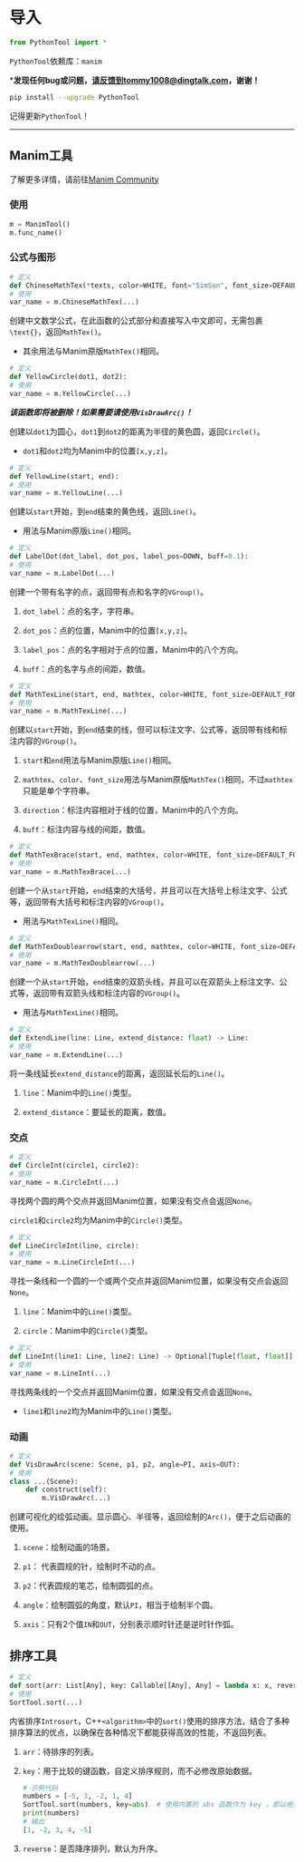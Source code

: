 # 导入

```python
from PythonTool import *
```

`PythonTool`依赖库：`manim`

***发现任何bug或问题，请反馈到tommy1008@dingtalk.com，谢谢！** 

```bash
pip install --upgrade PythonTool
```

记得更新`PythonTool`！

---

## $\text{Manim}$工具

了解更多详情，请前往[$\text{Manim Community}$](https://www.manim.community)

### 使用

```python
m = ManimTool()
m.func_name()
```

### 公式与图形

```python
# 定义
def ChineseMathTex(*texts, color=WHITE, font="SimSun", font_size=DEFAULT_FONT_SIZE, tex_to_color_map={}):
# 使用
var_name = m.ChineseMathTex(...)
```

创建中文数学公式，在此函数的公式部分和直接写入中文即可，无需包裹`\text{}`，返回`MathTex()`。

- 其余用法与$\text{Manim}$原版`MathTex()`相同。

```python
# 定义
def YellowCircle(dot1, dot2):
# 使用
var_name = m.YellowCircle(...)
```

***该函数即将被删除！如果需要请使用`VisDrawArc()`！***

创建以`dot1`为圆心，`dot1`到`dot2`的距离为半径的黄色圆，返回`Circle()`。

- `dot1`和`dot2`均为$\text{Manim}$中的位置`[x,y,z]`。

```python
# 定义
def YellowLine(start, end):
# 使用
var_name = m.YellowLine(...)
```

创建以`start`开始，到`end`结束的黄色线，返回`Line()`。

- 用法与$\text{Manim}$原版`Line()`相同。

```python
# 定义
def LabelDot(dot_label, dot_pos, label_pos=DOWN, buff=0.1):
# 使用
var_name = m.LabelDot(...)
```

创建一个带有名字的点，返回带有点和名字的`VGroup()`。

1. `dot_label`：点的名字，字符串。

2. `dot_pos`：点的位置，$\text{Manim}$中的位置`[x,y,z]`。

3. `label_pos`：点的名字相对于点的位置，$\text{Manim}$中的八个方向。

4. `buff`：点的名字与点的间距，数值。

```python
# 定义
def MathTexLine(start, end, mathtex, color=WHITE, font_size=DEFAULT_FONT_SIZE, direction=UP, buff=0.5):
# 使用
var_name = m.MathTexLine(...)
```

创建以`start`开始，到`end`结束的线，但可以标注文字、公式等，返回带有线和标注内容的`VGroup()`。

1. `start`和`end`用法与$\text{Manim}$原版`Line()`相同。

2. `mathtex`、`color`、`font_size`用法与$\text{Manim}$原版`MathTex()`相同，不过`mathtex`只能是单个字符串。

3. `direction`：标注内容相对于线的位置，$\text{Manim}$中的八个方向。

4. `buff`：标注内容与线的间距，数值。

```python
# 定义
def MathTexBrace(start, end, mathtex, color=WHITE, font_size=DEFAULT_FONT_SIZE, direction=UP, buff=0.5):
# 使用
var_name = m.MathTexBrace(...)
```

创建一个从`start`开始，`end`结束的大括号，并且可以在大括号上标注文字、公式等，返回带有大括号和标注内容的`VGroup()`。

- 用法与`MathTexLine()`相同。

```python
# 定义
def MathTexDoublearrow(start, end, mathtex, color=WHITE, font_size=DEFAULT_FONT_SIZE, direction=UP, buff=0.5):
# 使用
var_name = m.MathTexDoublearrow(...)
```

创建一个从`start`开始，`end`结束的双箭头线，并且可以在双箭头上标注文字、公式等，返回带有双箭头线和标注内容的`VGroup()`。

- 用法与`MathTexLine()`相同。

```python
# 定义
def ExtendLine(line: Line, extend_distance: float) -> Line:
# 使用
var_name = m.ExtendLine(...)
```

将一条线延长`extend_distance`的距离，返回延长后的`Line()`。

1. `line`：$\text{Manim}$中的`Line()`类型。

2. `extend_distance`：要延长的距离，数值。

### 交点

```python
# 定义
def CircleInt(circle1, circle2):
# 使用
var_name = m.CircleInt(...)
```

寻找两个圆的两个交点并返回$\text{Manim}$位置，如果没有交点会返回`None`。

`circle1`和`circle2`均为$\text{Manim}$中的`Circle()`类型。

```python
# 定义
def LineCircleInt(line, circle):
# 使用
var_name = m.LineCircleInt(...)
```

寻找一条线和一个圆的一个或两个交点并返回$\text{Manim}$位置，如果没有交点会返回`None`。

1. `line`：$\text{Manim}$中的`Line()`类型。

2. `circle`：$\text{Manim}$中的`Circle()`类型。

```python
# 定义
def LineInt(line1: Line, line2: Line) -> Optional[Tuple[float, float]]:
# 使用
var_name = m.LineInt(...)
```

寻找两条线的一个交点并返回$\text{Manim}$位置，如果没有交点会返回`None`。

- `line1`和`line2`均为$\text{Manim}$中的`Line()`类型。

### 动画

```python
# 定义
def VisDrawArc(scene: Scene, p1, p2, angle=PI, axis=OUT):
# 使用
class ...(Scene):
    def construct(self):
        m.VisDrawArc(...)
```

 创建可视化的绘弧动画。显示圆心、半径等，返回绘制的`Arc()`，便于之后动画的使用。

1. `scene`：绘制动画的场景。

2. `p1`： 代表圆规的针，绘制时不动的点。

3. `p2`：代表圆规的笔芯，绘制圆弧的点。

4. `angle`：绘制圆弧的角度，默认`PI`，相当于绘制半个圆。

5. `axis`：只有2个值`IN`和`OUT`，分别表示顺时针还是逆时针作弧。

## 排序工具

```python
# 定义
def sort(arr: List[Any], key: Callable[[Any], Any] = lambda x: x, reverse: bool = False) -> None:
# 使用
SortTool.sort(...)
```

内省排序`Introsort`，C++`<algorithm>`中的`sort()`使用的排序方法，结合了多种排序算法的优点，以确保在各种情况下都能获得高效的性能，不返回列表。

1. `arr`：待排序的列表。

2. `key`：用于比较的键函数，自定义排序规则，而不必修改原始数据。
   
   ```python
   # 示例代码
   numbers = [-5, 3, -2, 1, 4]
   SortTool.sort(numbers, key=abs)  # 使用内置的 abs 函数作为 key ，即以绝对值大小排序
   print(numbers)
   # 输出
   [1, -2, 3, 4, -5]
   ```

3. `reverse`：是否降序排列，默认为升序。
